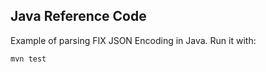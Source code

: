 ## Java Reference Code

Example of parsing FIX JSON Encoding in Java.  Run it with:

```shell
mvn test
```
